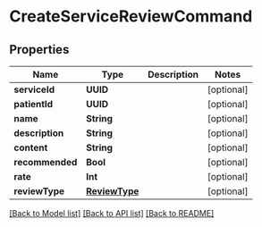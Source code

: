 # CreateServiceReviewCommand

## Properties
Name | Type | Description | Notes
------------ | ------------- | ------------- | -------------
**serviceId** | **UUID** |  | [optional] 
**patientId** | **UUID** |  | [optional] 
**name** | **String** |  | [optional] 
**description** | **String** |  | [optional] 
**content** | **String** |  | [optional] 
**recommended** | **Bool** |  | [optional] 
**rate** | **Int** |  | [optional] 
**reviewType** | [**ReviewType**](ReviewType.md) |  | [optional] 

[[Back to Model list]](../README.md#documentation-for-models) [[Back to API list]](../README.md#documentation-for-api-endpoints) [[Back to README]](../README.md)


